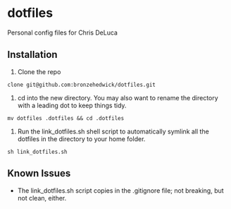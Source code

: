 dotfiles
========

Personal config files for Chris DeLuca

Installation
-------
1. Clone the repo 
```shell
clone git@github.com:bronzehedwick/dotfiles.git 
```
1. cd into the new directory. You may also want to rename the directory with a leading dot to keep things tidy.
```shell
mv dotfiles .dotfiles && cd .dotfiles
```
1. Run the link_dotfiles.sh shell script to automatically symlink all the dotfiles in the directory to your home folder.
```shell
sh link_dotfiles.sh
```

Known Issues
-------
* The link_dotfiles.sh script copies in the .gitignore file; not breaking, but not clean, either.
